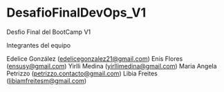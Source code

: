 # DesafioFinalDevOps_V1
Desfio Final del BootCamp V1

Integrantes del equipo

Edelice González (edelicegonzalez21@gmail.com)
Enis Flores (ensusy@gmail.com)
Yirlli Medina (yirllimedina@gmail.com)
Maria Angela Petrizzo (petrizzo.contacto@gmail.com)
Libia Freites (libiamfreitesm@gmail.com)
